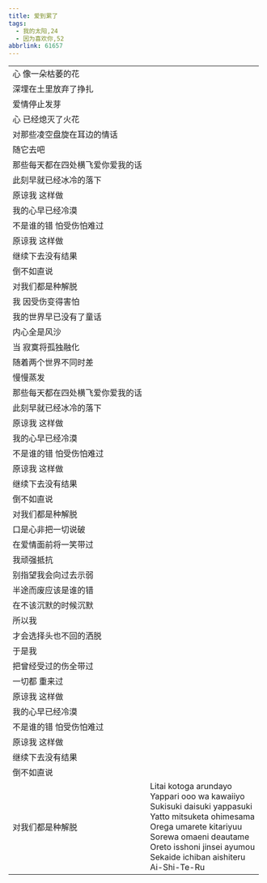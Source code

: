 ```yaml
---
title: 爱到累了
tags:
  - 我的太阳,24
  - 因为喜欢你,52
abbrlink: 61657
---
```

|      |      |
|--|--|
|心 像一朵枯萎的花|      |
|深埋在土里放弃了挣扎|      |
|爱情停止发芽|      |
|心 已经熄灭了火花|      |
|对那些凌空盘旋在耳边的情话|      |
|随它去吧|      |
|那些每天都在四处横飞爱你爱我的话|      |
|此刻早就已经冰冷的落下|      |
|原谅我 这样做|      |
|我的心早已经冷漠|      |
|不是谁的错 怕受伤怕难过|      |
|原谅我 这样做|      |
|继续下去没有结果|      |
|倒不如直说|      |
|对我们都是种解脱|      |
|我 因受伤变得害怕|      |
|我的世界早已没有了童话|      |
|内心全是风沙|      |
|当 寂寞将孤独融化|      |
|随着两个世界不同时差|      |
|慢慢蒸发|      |
|那些每天都在四处横飞爱你爱我的话|      |
|此刻早就已经冰冷的落下|      |
|原谅我 这样做|      |
|我的心早已经冷漠|      |
|不是谁的错 怕受伤怕难过|      |
|原谅我 这样做|      |
|继续下去没有结果|      |
|倒不如直说|      |
|对我们都是种解脱|      |
|口是心非把一切说破|      |
|在爱情面前将一笑带过|      |
|我顽强抵抗|      |
|别指望我会向过去示弱|      |
|半途而废应该是谁的错|      |
|在不该沉默的时候沉默|      |
|所以我|      |
|才会选择头也不回的洒脱|      |
|于是我|      |
|把曾经受过的伤全带过|      |
|一切都 重来过|      |
|原谅我 这样做|      |
|我的心早已经冷漠|      |
|不是谁的错 怕受伤怕难过|      |
|原谅我 这样做|      |
|继续下去没有结果|      |
|倒不如直说|      |
|对我们都是种解脱|Litai kotoga arundayo<br>Yappari ooo wa kawaiiyo<br>Sukisuki daisuki yappasuki<br>Yatto mitsuketa ohimesama<br>Orega umarete kitariyuu<br>Sorewa omaeni deautame<br>Oreto isshoni jinsei ayumou<br>Sekaide ichiban aishiteru<br>Ai-Shi-Te-Ru|
